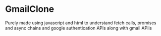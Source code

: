 # GmailClone
Purely made using javascript and html to understand fetch calls, promises and async chains and google authentication APIs along with gmail APIis
